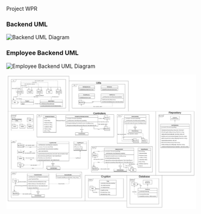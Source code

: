 Project WPR

### Backend UML
![Backend UML Diagram](./UML/Backend/backend.png)

### Employee Backend UML
![Employee Backend UML Diagram](./UML/BackendEmployee/employeeBackend.png)

<img src="UML/WPR_UML.png" alt="UML Diagram">

